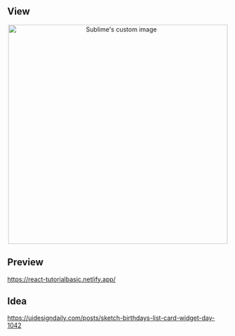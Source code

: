 ## View


<p align="center">
  <img src="https://github.com/JorgeFPeres/birthday-reminder-React-/blob/main/Image.png?raw=true" alt="Sublime's custom image" width= "500px"/>
</p>


## Preview

https://react-tutorialbasic.netlify.app/

## Idea

https://uidesigndaily.com/posts/sketch-birthdays-list-card-widget-day-1042
